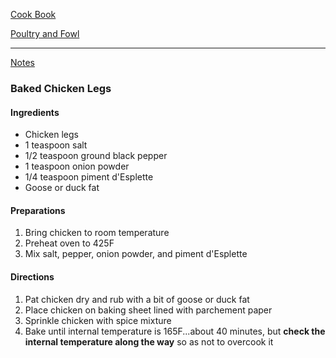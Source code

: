 [Cook Book](https://github.com/vmsmith/CookBook/blob/master/README.md)

[Poultry and Fowl](https://github.com/vmsmith/CookBook/blob/master/poultry_fowl.md)  

-----  

[Notes](https://github.com/vmsmith/CookBook/blob/master/notes.md)

### Baked Chicken Legs   

#### Ingredients  

* Chicken legs  
* 1 teaspoon salt  
* 1/2 teaspoon ground black pepper  
* 1 teaspoon onion powder  
* 1/4 teaspoon piment d'Esplette  
* Goose or duck fat  

#### Preparations  

1. Bring chicken to room temperature  
2. Preheat oven to 425F  
3. Mix salt, pepper, onion powder, and piment d'Esplette  

#### Directions  

1. Pat chicken dry and rub with a bit of goose or duck fat    
2. Place chicken on baking sheet lined with parchement paper  
3. Sprinkle chicken with spice mixture  
4. Bake until internal temperature is 165F...about 40 minutes, but **check the internal temperature along the way** so as not to overcook it  

